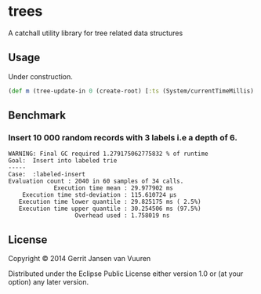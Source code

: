 # trees

A catchall utility library for tree related data structures

## Usage


Under construction.

```clojure
(def m (tree-update-in 0 (create-root) [:ts (System/currentTimeMillis) :a 1 :b 2] safe-inc ))
```

## Benchmark

### Insert 10 000 random records with 3 labels i.e a depth of 6.

```
WARNING: Final GC required 1.279175062775832 % of runtime
Goal:  Insert into labeled trie
-----
Case:  :labeled-insert
Evaluation count : 2040 in 60 samples of 34 calls.
             Execution time mean : 29.977902 ms
    Execution time std-deviation : 115.610724 µs
   Execution time lower quantile : 29.825175 ms ( 2.5%)
   Execution time upper quantile : 30.254506 ms (97.5%)
                   Overhead used : 1.758019 ns
```

## License

Copyright © 2014 Gerrit Jansen van Vuuren

Distributed under the Eclipse Public License either version 1.0 or (at
your option) any later version.
